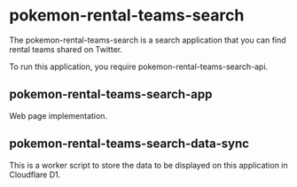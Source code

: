 # pokemon-rental-teams-search

The pokemon-rental-teams-search is a search application that you can find rental teams shared on Twitter.

To run this application, you require pokemon-rental-teams-search-api.

## pokemon-rental-teams-search-app

Web page implementation.

## pokemon-rental-teams-search-data-sync

This is a worker script to store the data to be displayed on this application in Cloudflare D1.
